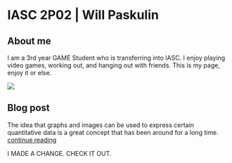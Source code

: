 # IASC 2P02 | Will Paskulin

## About me

I am a 3rd year GAME Student who is transferring into IASC. I enjoy playing video games, working out, and hanging out with friends. This is my page, enjoy it or else. 

![](/Users/boggy/Desktop/spider.jpg)

## Blog post

The idea that graphs and images can be used to express certain quantitative data is a great concept that has been around for a long time. [continue reading](blog)

I MADE A CHANGE. CHECK IT OUT.
